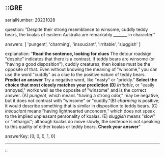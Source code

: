 ::GRE
---

serialNumber: 20231028

question: "Despite their strong resemblance to winsome, cuddly teddy bears, the koalas of eastern Australia are remarkably _______ in character."

answers: [
  'pungent',
  'charming',
  'insouciant',
  'irritable',
  'sluggish'
]

explanation: "<strong>Read the sentence, looking for clues</strong> The detour roadsign \"despite\" indicates that there is a contrast. If teddy bears are winsome (or \"having a good disposition\"), cuddly creatures, then koalas must be the opposite of that. Even without knowing the meaning of \"winsome,\" you can use the word \"cuddly\" as a clue to the positive nature of teddy bears. <strong>Predict an answer</strong> Try a negative word, like \"nasty\" or \"prickly.\" <strong>Select the choice that most closely matches your prediction</strong> <strong>(D)</strong><i> Irritable</i>, or \"easily annoyed,\" works well as the opposite of \"winsome\" and is the correct answer. (A) <i>pungent</i>, which means \"having a strong odor,\" may be negative, but it does not contrast with \"winsome\" or \"cuddly.\"<i></i>(B)<i> c</i><i>harming</i> is positive; it would describe something that is similar in disposition to teddy bears. (C) <i>insouciant</i> means \"having lighthearted unconcern,\" which does not speak to the implied unpleasant personality of koalas. (E) s<i>luggish</i> means \"slow\" or \"lethargic\"; although koalas do move slowly, the sentence is not speaking to this quality of either koalas or teddy bears. <strong>Check your answer</strong>"

answerKey: [0, 0, 0, 1, 0]

---
::